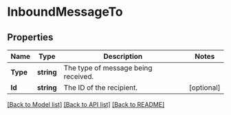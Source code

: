 # InboundMessageTo

## Properties
Name | Type | Description | Notes
------------ | ------------- | ------------- | -------------
**Type** | **string** | The type of message being received. | 
**Id** | **string** | The ID of the recipient. | [optional] 

[[Back to Model list]](../README.md#documentation-for-models) [[Back to API list]](../README.md#documentation-for-api-endpoints) [[Back to README]](../README.md)


